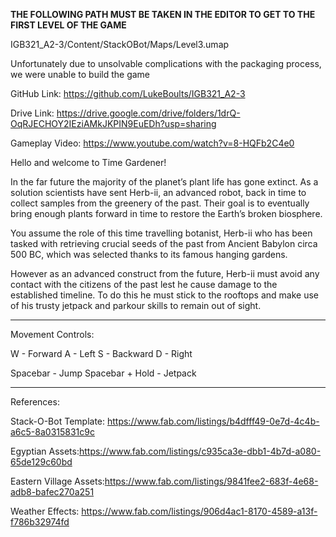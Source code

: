 **THE FOLLOWING PATH MUST BE TAKEN IN THE EDITOR TO GET TO THE FIRST LEVEL OF THE GAME**

IGB321_A2-3/Content/StackOBot/Maps/Level3.umap

Unfortunately due to unsolvable complications with the packaging process, we were unable to build the game

GitHub Link: https://github.com/LukeBoults/IGB321_A2-3


Drive Link: https://drive.google.com/drive/folders/1drQ-OqRJECHOY2IEziAMkJKPIN9EuEDh?usp=sharing

Gameplay Video: https://www.youtube.com/watch?v=8-HQFb2C4e0

Hello and welcome to Time Gardener!

In the far future the  majority of the planet’s plant life has gone extinct. As a solution scientists have sent Herb-ii, an advanced robot, back in time to collect samples from the greenery of the past. Their  goal is to eventually bring enough plants forward in time to restore the Earth’s broken biosphere.

You assume the role of this time travelling botanist, Herb-ii who has been tasked with retrieving crucial seeds of the past from Ancient Babylon circa 500 BC, which was selected thanks to its famous hanging gardens.  

However as an advanced construct from the future, Herb-ii must avoid any contact with the citizens of the past lest he cause damage to the established timeline. To do this he must stick to the rooftops and make use of his trusty jetpack and parkour skills to remain out of sight.

---------------------------------------------------------------------------------------------------------

Movement Controls:

W - Forward
A - Left
S - Backward
D - Right

Spacebar - Jump
Spacebar + Hold - Jetpack

---------------------------------------------------------------------------------------------------------

References:

Stack-O-Bot Template: https://www.fab.com/listings/b4dfff49-0e7d-4c4b-a6c5-8a0315831c9c

Egyptian Assets:https://www.fab.com/listings/c935ca3e-dbb1-4b7d-a080-65de129c60bd

Eastern Village Assets:https://www.fab.com/listings/9841fee2-683f-4e68-adb8-bafec270a251

Weather Effects: https://www.fab.com/listings/906d4ac1-8170-4589-a13f-f786b32974fd